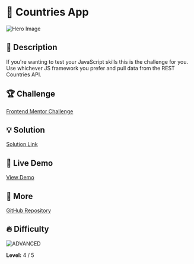 # 📁 Countries App

![Hero Image](https://res.cloudinary.com/dz209s6jk/image/upload/v1554826345/Challenges/yhq5ihanseyinzwblaw1.jpg)

## 🌟 Description

If you're wanting to test your JavaScript skills this is the challenge for you. Use whichever JS framework you prefer and pull data from the REST Countries API.

## 🏆 Challenge

[Frontend Mentor Challenge](https://www.frontendmentor.io/challenges/rest-countries-api-with-color-theme-switcher-5cacc469fec04111f7b848ca)

## 💡 Solution

[Solution Link](https://www.frontendmentor.io/solutions/countries-app-T-xnbheQlz) 

## 🚀 Live Demo

[View Demo](https://younes-alhyan.github.io/countries-app)

## 🔎 More

[GitHub Repository](https://github.com/younes-alhyan/frontend-mentor/)

## 🔥 Difficulty

![ADVANCED](https://img.shields.io/badge/Difficulty-ADVANCED-orange)

**Level:** 4 / 5
